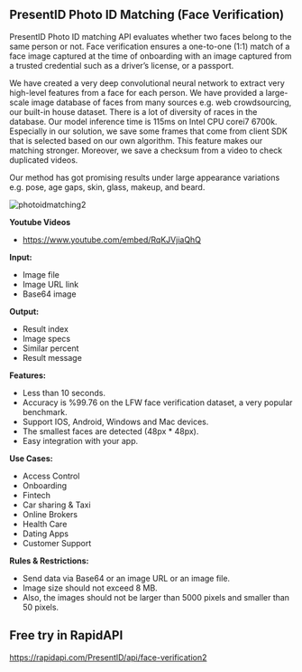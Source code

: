 ## PresentID Photo ID Matching (Face Verification)
PresentID Photo ID matching API evaluates whether two faces belong to the same person or not. Face verification ensures a one-to-one (1:1) match of a face image captured at the time of onboarding with an image captured from a trusted credential such as a driver’s license, or a passport.

We have created a very deep convolutional neural network to extract very high-level features from a face for each person. We have provided a large-scale image database of faces from many sources e.g. web crowdsourcing, our built-in house dataset. There is a lot of diversity of races in the database. Our model inference time is 115ms on Intel CPU corei7 6700k. Especially in our solution, we save some frames that come from client SDK that is selected based on our own algorithm. This feature makes our matching stronger. Moreover, we save a checksum from a video to check duplicated videos.

Our method has got promising results under large appearance variations e.g. pose, age gaps, skin, glass, makeup, and beard.


![photoidmatching2](https://presentid.com/assets/img/photoidmatching2.png)

**Youtube Videos**
- https://www.youtube.com/embed/RqKJVjiaQhQ

**Input:**
- Image file
- Image URL link
- Base64 image

**Output:**
- Result index
- Image specs
- Similar percent 
- Result message

**Features:**
- Less than 10 seconds.
- Accuracy is %99.76 on the LFW face verification dataset, a very popular benchmark.
- Support IOS, Android, Windows and Mac devices.
- The smallest faces are detected (48px * 48px).
- Easy integration with your app.

**Use Cases:**
- Access Control
- Onboarding
- Fintech
- Car sharing & Taxi
- Online Brokers
- Health Care
- Dating Apps
- Customer Support

**Rules & Restrictions:**
- Send data via Base64 or an image URL or an image file.
- Image size should not exceed 8 MB.
- Also, the images should not be larger than 5000 pixels and smaller than 50 pixels.

## Free try in RapidAPI
https://rapidapi.com/PresentID/api/face-verification2
